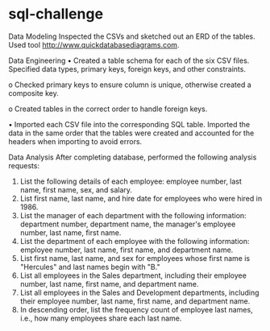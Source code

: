 # sql-challenge
Data Modeling
Inspected the CSVs and sketched out an ERD of the tables. Used tool http://www.quickdatabasediagrams.com.

Data Engineering
•	Created a table schema for each of the six CSV files. Specified data types, primary keys, foreign keys, and other constraints.

o	Checked primary keys to ensure column is unique, otherwise created a composite key. 

o	Created tables in the correct order to handle foreign keys.

•	Imported each CSV file into the corresponding SQL table. Imported the data in the same order that the tables were created and accounted for the headers when importing to avoid errors.

Data Analysis
After completing database, performed the following analysis requests:
1.	List the following details of each employee: employee number, last name, first name, sex, and salary.
2.	List first name, last name, and hire date for employees who were hired in 1986.
3.	List the manager of each department with the following information: department number, department name, the manager's employee number, last name, first name.
4.	List the department of each employee with the following information: employee number, last name, first name, and department name.
5.	List first name, last name, and sex for employees whose first name is "Hercules" and last names begin with "B."
6.	List all employees in the Sales department, including their employee number, last name, first name, and department name.
7.	List all employees in the Sales and Development departments, including their employee number, last name, first name, and department name.
8.	In descending order, list the frequency count of employee last names, i.e., how many employees share each last name.


